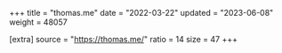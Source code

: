 +++
title = "thomas.me"
date = "2022-03-22"
updated = "2023-06-08"
weight = 48057

[extra]
source = "https://thomas.me/"
ratio = 14
size = 47
+++
